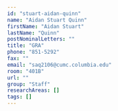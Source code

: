 ```yaml
---
id: "stuart-aidan-quinn"
name: "Aidan Stuart Quinn"
firstName: "Aidan Stuart"
lastName: "Quinn"
postNominalLetters: ""
title: "GRA"
phone: "851-5292"
fax: ""
email: "saq2106@cumc.columbia.edu"
room: "401B"
url: ""
group: "Staff"
researchAreas: []
tags: []
---
```

